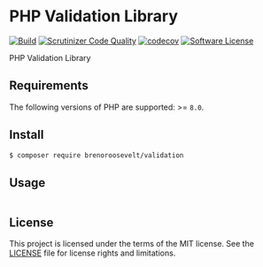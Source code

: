 # PHP Validation Library

[![Build](https://github.com/brenoroosevelt/php-validation/actions/workflows/ci.yml/badge.svg)](https://github.com/brenoroosevelt/php-validation/actions/workflows/ci.yml)
[![Scrutinizer Code Quality](https://scrutinizer-ci.com/g/brenoroosevelt/php-validation/badges/quality-score.png?b=main)](https://scrutinizer-ci.com/g/brenoroosevelt/php-validation/?branch=main)
[![codecov](https://codecov.io/gh/brenoroosevelt/php-validation/branch/main/graph/badge.svg?token=S1QBA18IBX)](https://codecov.io/gh/brenoroosevelt/php-validation)
[![Software License](https://img.shields.io/badge/license-MIT-brightgreen.svg?style=flat)](LICENSE.md)

PHP Validation Library

## Requirements

The following versions of PHP are supported: >= `8.0`.

## Install

``` bash
$ composer require brenoroosevelt/validation
```

## Usage

```php

```

## License

This project is licensed under the terms of the MIT license. See the [LICENSE](LICENSE.md) file for license rights and limitations.
